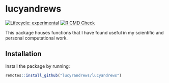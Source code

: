 
# lucyandrews

<!-- badges: start -->
[![Lifecycle: experimental](https://img.shields.io/badge/lifecycle-experimental-orange.svg)](https://lifecycle.r-lib.org/articles/stages.html#experimental)
[![R CMD Check](https://github.com/lucyrandrews/lucyandrews/actions/workflows/R-CMD-check.yaml/badge.svg)](https://github.com/lucyrandrews/lucyandrews/actions/workflows/R-CMD-check.yaml)
<!-- badges: end -->

This package houses functions that I have found useful in my scientific and
personal computational work. 

## Installation

Install the package by running:

``` r
remotes::install_github("lucyrandrews/lucyandrews")
```

